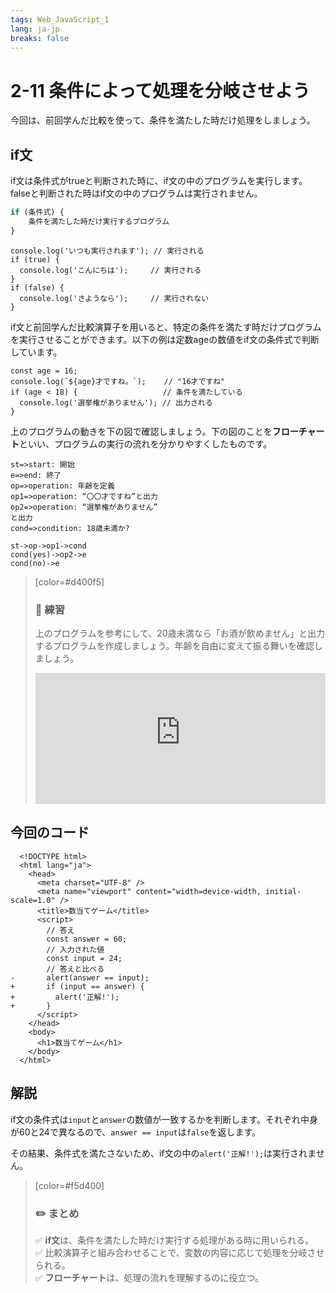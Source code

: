 ```yaml
---
tags: Web_JavaScript_1
lang: ja-jp
breaks: false
---
```


<style>
iframe{
  border: none;
  width: 100%;
  min-height: 15em;
}
.mathjax > .MJXc-display {
    background: #eee;
    border-radius: 8px;
    box-shadow: #eee 0 -6px, #eee 0 6px;
}
</style>

# 2-11 条件によって処理を分岐させよう

今回は、前回学んだ比較を使って、条件を満たした時だけ処理をしましょう。

## if文
if文は条件式がtrueと判断された時に、if文の中のプログラムを実行します。falseと判断された時はif文の中のプログラムは実行されません。
```javascript
if (条件式) {
    条件を満たした時だけ実行するプログラム
}
```

```javascript=
console.log('いつも実行されます'); // 実行される
if (true) {
  console.log('こんにちは');     // 実行される
}
if (false) {
  console.log('さようなら');     // 実行されない
}
```
if文と前回学んだ比較演算子を用いると、特定の条件を満たす時だけプログラムを実行させることができます。以下の例は定数ageの数値をif文の条件式で判断しています。

```javascript=
const age = 16;
console.log(`${age}才ですね。`);    // "16才ですね"
if (age < 18) {                   // 条件を満たしている
  console.log('選挙権がありません'); // 出力される
}
```

上のプログラムの動きを下の図で確認しましょう。下の図のことを**フローチャート**といい、プログラムの実行の流れを分かりやすくしたものです。
```flow
st=>start: 開始
e=>end: 終了
op=>operation: 年齢を定義
op1=>operation: “〇〇才ですね”と出力
op2=>operation: “選挙権がありません”
と出力
cond=>condition: 18歳未満か?

st->op->op1->cond
cond(yes)->op2->e
cond(no)->e
```


> [color=#d400f5]
> 
> ### :rocket: **練習**
> 
> 上のプログラムを参考にして、20歳未満なら「お酒が飲めません」と出力するプログラムを作成しましょう。年齢を自由に変えて振る舞いを確認しましょう。
> 
> <iframe src="https://uec-programming.github.io/basic_training/web-sample/editor.html?code="></iframe>

## 今回のコード

```diff=
  <!DOCTYPE html>
  <html lang="ja">
    <head>
      <meta charset="UTF-8" />
      <meta name="viewport" content="width=device-width, initial-scale=1.0" />
      <title>数当てゲーム</title>
      <script>
        // 答え
        const answer = 60;
        // 入力された値
        const input = 24;
        // 答えと比べる
-       alert(answer == input);
+       if (input == answer) {
+         alert('正解!');
+       }
      </script>
    </head>
    <body>
      <h1>数当てゲーム</h1>
    </body>
  </html>
```
## 解説
if文の条件式は`input`と`answer`の数値が一致するかを判断します。それぞれ中身が60と24で異なるので、`answer == input`は`false`を返します。

その結果、条件式を満たさないため、if文の中の`alert('正解!');`は実行されません。

> [color=#f5d400]
> ### :pencil2: **まとめ**
> 
> :white_check_mark: **if文**は、条件を満たした時だけ実行する処理がある時に用いられる。  
> :white_check_mark: 比較演算子と組み合わせることで、変数の内容に応じて処理を分岐させられる。  
> :white_check_mark: **フローチャート**は、処理の流れを理解するのに役立つ。